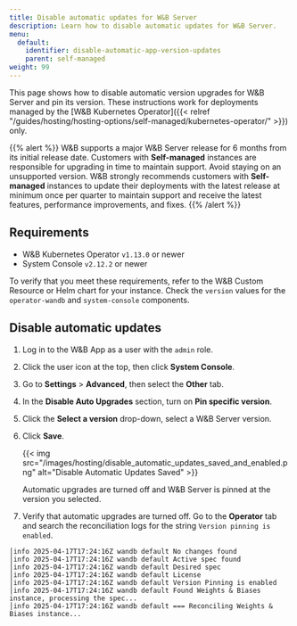 ```yaml
---
title: Disable automatic updates for W&B Server
description: Learn how to disable automatic updates for W&B Server.
menu:
  default:
    identifier: disable-automatic-app-version-updates
    parent: self-managed
weight: 99
---
```


This page shows how to disable automatic version upgrades for W&B Server and pin its version. These instructions work for deployments managed by the [W&B Kubernetes Operator]({{< relref "/guides/hosting/hosting-options/self-managed/kubernetes-operator/" >}}) only.

{{% alert %}}
W&B supports a major W&B Server release for 6 months from its initial release date. Customers with **Self-managed** instances are responsible for upgrading in time to maintain support. Avoid staying on an unsupported version. W&B strongly recommends customers with **Self-managed** instances to update their deployments with the latest release at minimum once per quarter to maintain support and receive the latest features, performance improvements, and fixes.
{{% /alert %}}

## Requirements

- W&B Kubernetes Operator `v1.13.0` or newer
- System Console `v2.12.2` or newer

To verify that you meet these requirements, refer to the W&B Custom Resource or Helm chart for your instance. Check the `version` values for the `operator-wandb` and `system-console` components.

## Disable automatic updates
1. Log in to the W&B App as a user with the `admin` role.
2. Click the user icon at the top, then click **System Console**.
3. Go to **Settings** > **Advanced**, then select the **Other** tab.
4. In the **Disable Auto Upgrades** section, turn on **Pin specific version**.
5. Click the **Select a version** drop-down, select a W&B Server version.
6. Click **Save**.

    {{< img src="/images/hosting/disable_automatic_updates_saved_and_enabled.png" alt="Disable Automatic Updates Saved" >}}

    Automatic upgrades are turned off and W&B Server is pinned at the version you selected.
1. Verify that automatic upgrades are turned off. Go to the **Operator** tab and search the reconciliation logs for the string `Version pinning is enabled`.

```
│info 2025-04-17T17:24:16Z wandb default No changes found
│info 2025-04-17T17:24:16Z wandb default Active spec found
│info 2025-04-17T17:24:16Z wandb default Desired spec
│info 2025-04-17T17:24:16Z wandb default License
│info 2025-04-17T17:24:16Z wandb default Version Pinning is enabled
│info 2025-04-17T17:24:16Z wandb default Found Weights & Biases instance, processing the spec...
│info 2025-04-17T17:24:16Z wandb default === Reconciling Weights & Biases instance...
```